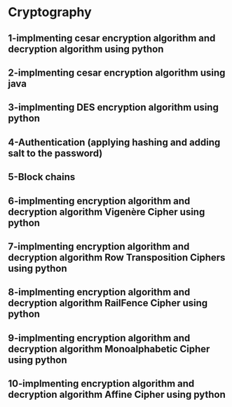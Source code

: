 # Cryptography
1-implmenting cesar encryption algorithm and decryption algorithm using python   
------------------------------------------------------------------------
2-implmenting cesar encryption algorithm using java   
------------------------------------------------------------------------
3-implmenting DES encryption algorithm using python   
------------------------------------------------------------------------
4-Authentication (applying hashing and adding salt to the password) 
------------------------------------------------------------------------
5-Block chains
------------------------------------------------------------------------
6-implmenting encryption algorithm and decryption algorithm Vigenère Cipher using python 
------------------------------------------------------------------------
7-implmenting encryption algorithm and decryption algorithm Row Transposition Ciphers using python 
------------------------------------------------------------------------
8-implmenting encryption algorithm and decryption algorithm RailFence Cipher using python 
------------------------------------------------------------------------
9-implmenting encryption algorithm and decryption algorithm Monoalphabetic Cipher using python 
------------------------------------------------------------------------
10-implmenting encryption algorithm and decryption algorithm Affine Cipher using python 
------------------------------------------------------------------------
